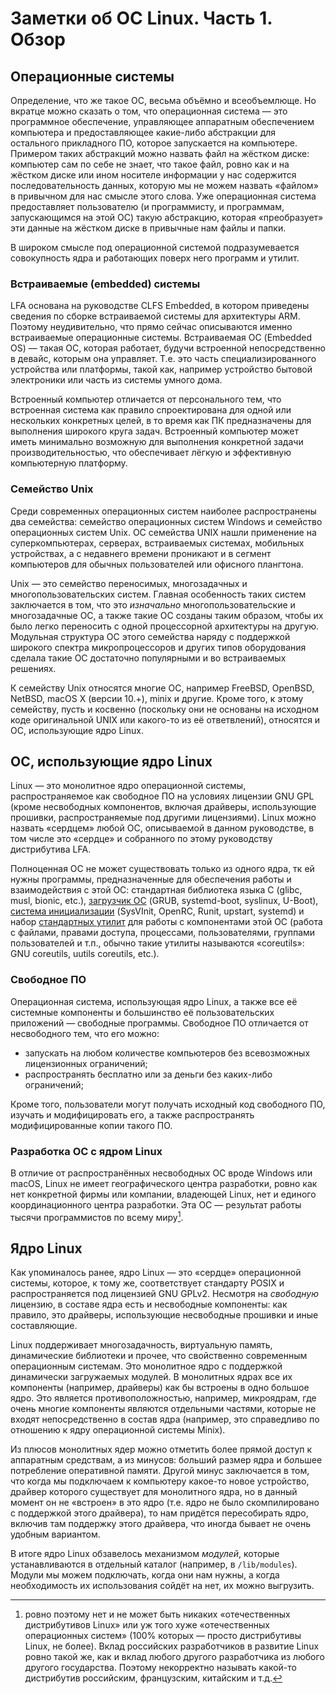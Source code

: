 # Заметки об ОС Linux. Часть 1. Обзор

## Операционные системы

Определение, что же такое ОС, весьма объёмно и всеобъемлюще. Но вкратце можно сказать о том, что операционная система — это программное обеспечение, управляющее аппаратным обеспечением компьютера и предоставляющее какие-либо абстракции для остального прикладного ПО, которое запускается на компьютере. Примером таких абстракций можно назвать файл на жёстком диске: компьютер сам по себе не знает, что такое файл, ровно как и на жёстком диске или ином носителе информации у нас содержится последовательность данных, которую мы не можем назвать «файлом» в привычном для нас смысле этого слова. Уже операционная система предоставляет пользователю (и программисту, и программам, запускающимся на этой ОС) такую абстракцию, которая «преобразует» эти данные на жёстком диске в привычные нам файлы и папки.

В широком смысле под операционной системой подразумевается совокупность ядра и работающих поверх него программ и утилит.

### Встраиваемые (embedded) системы

LFA основана на руководстве CLFS Embedded, в котором приведены сведения по сборке встраиваемой системы для архитектуры ARM. Поэтому неудивительно, что прямо сейчас описываются именно встраиваемые операционные системы. Встраиваемая ОС (Embedded OS) — такая ОС, которая работает, будучи встроенной непосредственно в девайс, которым она управляет. Т.е. это часть специализированного устройства или платформы, такой как, например устройство бытовой электроники или часть из системы умного дома.

Встроенный компьютер отличается от персонального тем, что встроенная система как правило спроектирована для одной или нескольких конкретных целей, в то время как ПК предназначены для выполнения широкого круга задач. Встроенный компьютер может иметь минимально возможную для выполнения конкретной задачи производительностью, что обеспечивает лёгкую и эффективную компьютерную платформу.

### Семейство Unix

Среди современных операционных систем наиболее распространены два семейства: семейство операционных систем Windows и семейство операционных систем Unix. ОС семейства UNIX нашли применение на суперкомпьютерах, серверах, встраиваемых системах, мобильных устройствах, а с недавнего времени проникают и в сегмент компьютеров для обычных пользователей или офисного плангтона.

Unix — это семейство переносимых, многозадачных и многопользовательских систем. Главная особенность таких систем заключается в том, что это *изначально* многопользовательские и многозадачные ОС, а также такие ОС созданы таким образом, чтобы их было легко переносить с одной процессорной архитектуры на другую. Модульная структура ОС этого семейства наряду с поддержкой широкого спектра микропроцессоров и других типов оборудования сделала такие ОС достаточно популярными и во встраиваемых решениях.

К семейству Unix относятся многие ОС, например FreeBSD, OpenBSD, NetBSD, macOS X (версии 10.+), minix и другие. Кроме того, к этому семейству, пусть и косвенно (поскольку они не основаны на исходном коде оригинальной UNIX или какого-то из её ответвлений), относятся и ОС, использующие ядро Linux.

## ОС, использующие ядро Linux

Linux — это монолитное ядро операционной системы, распространяемое как свободное ПО на условиях лицензии GNU GPL (кроме несвободных компонентов, включая драйверы, использующие прошивки, распространяемые под другими лицензиями). Linux можно назвать «сердцем» любой ОС, описываемой в данном руководстве, в том числе это «сердце» и собранного по этому руководству дистрибутива LFA.

Полноценная ОС не может существовать только из одного ядра, тк ей нужны программы, предназначенные для обеспечения работы и взаимодействия с этой ОС: стандартная библиотека языка С (glibc, musl, bionic, etc.), [загрузчик ОС](os-structure2.md) (GRUB, systemd-boot, syslinux, U-Boot), [система инициализации](os-structure3.md) (SysVInit, OpenRC, Runit, upstart, systemd) и набор [стандартных утилит](os-structure4.md) для работы с компонентами этой ОС (работа с файлами, правами доступа, процессами, пользователями, группами пользователей и т.п., обычно такие утилиты называются «coreutils»: GNU coreutils, uutils coreutils, etc.).

### Свободное ПО

Операционная система, использующая ядро Linux, а также все её системные компоненты и большинство её пользовательских приложений — свободные программы. Свободное ПО отличается от несвободного тем, что его можно:

- запускать на любом количестве компьютеров без всевозможных лицензионных ограничений;
- распространять бесплатно или за деньги без каких-либо ограничений;

Кроме того, пользователи могут получать исходный код свободного ПО, изучать и модифицировать его, а также распространять модифицированные копии такого ПО.

### Разработка ОС с ядром Linux

В отличие от распространённых несвободных ОС вроде Windows или macOS, Linux не имеет географического центра разработки, ровно как нет конкретной фирмы или компании, владеющей Linux, нет и единого координационного центра разработки. Эта ОС — результат работы тысячи программистов по всему миру[^1].

## Ядро Linux

Как упоминалось ранее, ядро Linux — это «сердце» операционной системы, которое, к тому же, соответствует стандарту POSIX и распространяется под лицензией GNU GPLv2. Несмотря на *свободную* лицензию, в составе ядра есть и несвободные компоненты: как правило, это драйверы, использующие несвободные прошивки и иные составляющие.

Linux поддерживает многозадачность, виртуальную память, динамические библиотеки и прочее, что свойственно современным операционным системам. Это монолитное ядро с поддержкой динамически загружаемых модулей. В монолитных ядрах все их компоненты (например, драйверы) как бы встроены в одно большое ядро. Это является противоположностью, например, микроядрам, где очень многие компоненты являются отдельными частями, которые не входят непосредственно в состав ядра (например, это справедливо по отношению к ядру операционной системы Minix).

Из плюсов монолитных ядер можно отметить более прямой доступ к аппаратным средствам, а из минусов: б*о*льший размер ядра и б*о*льшее потребление оперативной памяти. Другой минус заключается в том, что когда мы подключаем к компьютеру какое-то новое устройство, драйвер которого существует для монолитного ядра, но в данный момент он не «встроен» в это ядро (т.е. ядро не было скомпилировано с поддержкой этого драйвера), то нам придётся пересобирать ядро, включив там поддержку этого драйвера, что иногда бывает не очень удобным вариантом.

В итоге ядро Linux обзавелось механизмом *модулей*, которые устанавливаются в отдельный каталог (например, в `/lib/modules`). Модули мы можем подключать, когда они нам нужны, а когда необходимость их использования сойдёт на нет, их можно выгрузить.

[^1]: ровно поэтому нет и не может быть никаких «отечественных дистрибутивов Linux» или уж того хуже «отечественных операционных систем» (100% которых — просто дистрибутивы Linux, не более). Вклад российских разработчиков в развитие Linux ровно такой же, как и вклад любого другого разработчика из любого другого государства. Поэтому некорректно называть какой-то дистрибутив российским, французским, китайским и т.д.
